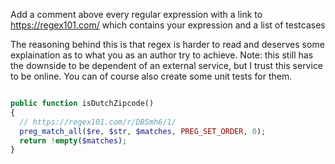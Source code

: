 Add a comment above every regular expression with a link to https://regex101.com/ which contains your expression and a list of testcases

The reasoning behind this is that regex is harder to read and deserves some explaination as to what you as an author try to achieve.
Note: this still has the downside to be dependent of an external service, but I trust this service to be online. You can of course also create some unit tests for them.


```PHP

public function isDutchZipcode()
{
  // https://regex101.com/r/DBSmh6/1/
  preg_match_all($re, $str, $matches, PREG_SET_ORDER, 0);
  return !empty($matches);
}
```
